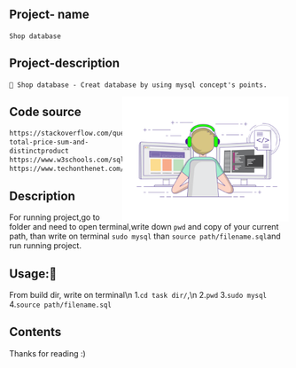 ## Project- name
	Shop database

## Project-description
	🔭 Shop database - Creat database by using mysql concept's points.
<img align="right" alt="GIF" src="https://raw.githubusercontent.com/devSouvik/devSouvik/master/gif3.gif" width="300"/>
	
## Code source 
	https://stackoverflow.com/questions/16370530/mysql-total-price-sum-and-distinctproduct
	https://www.w3schools.com/sql/
	https://www.techonthenet.com/mysql/loops/return.php


## Description
For running project,go to folder and  need to open terminal,write down `pwd` and copy of your current path, than write on terminal `sudo mysql` than `source path/filename.sql`and run running project.

## Usage:🤔
From build dir, write on terminal\n
	1.`cd task dir/`,\n
	2.`pwd`
	3.`sudo mysql`
	4.`source path/filename.sql`


## Contents
Thanks for reading :)



